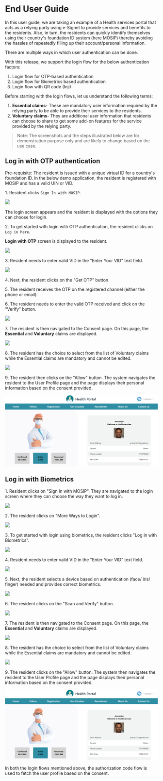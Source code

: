 # End User Guide

In this user guide, we are taking an example of a Health services portal that acts as a relying party using e-Signet to provide services and benefits to the residents. Also, in turn, the residents can quickly identify themselves using their country's foundation ID system (here MOSIP) thereby avoiding the hassles of repeatedly filling up their account/personal information.

There are multiple ways in which user authentication can be done.

With this release, we support the login flow for the below authentication factors:

1. Login flow for OTP-based authentication
2. Login flow for Biometrics based authentication
3. Login flow with QR code (Inji)

Before starting with the login flows, let us understand the following terms:

1. **Essential claims**- These are mandatory user information required by the relying party to be able to provide their services to the residents.
2. **Voluntary claims**- They are additional user information that residents can choose to share to get some add-on features for the service provided by the relying party.

> Note: The screenshots and the steps illustrated below are for demonstration purpose only and are likely to change based on the use case.

## Log in with OTP authentication

Pre-requisite: The resident is issued with a unique virtual ID for a country's foundation ID. In the below demo application, the resident is registered with MOSIP and has a valid UIN or VID.

1\. Resident clicks `Sign In with MOSIP`.

![](\_images/idp-login-otp-signin.png)

The login screen appears and the resident is displayed with the options they can choose for login.

2\. To get started with login with OTP authentication, the resident clicks on `Log in here`.

**Login with OTP** screen is displayed to the resident.

![](\_images/idp-login-otp-loginhere.png)

3\. Resident needs to enter valid VID in the "Enter Your VID" text field. 

![](\_images/idp-login-otp-entervid.png)

4\. Next, the resident clicks on the "Get OTP" button.

5\. The resident receives the OTP on the registered channel (either the phone or email).

6\. The resident needs to enter the valid OTP received and click on the "Verify" button.

![](\_images/idp-login-otp-verify.png)

7\. The resident is then navigated to the Consent page. On this page, the **Essential** and **Voluntary** claims are displayed.

![](\_images/idp-login-otp-askingconsent.png)

8\. The resident has the choice to select from the list of Voluntary claims while the Essential claims are mandatory and cannot be edited.

![](\_images/idp-login-otp-showingclaims.png)

9\. The resident then clicks on the "Allow" button. The system navigates the resident to the User Profile page and the page displays their personal information based on the consent provided.

![](.gitbook/assets/test-docs.png)

## Log in with Biometrics

1\. Resident clicks on "Sign In with MOSIP". They are navigated to the login screen where they can choose the way they want to log in.

![](\_images/idp-login-otp-signin.png)

2\. The resident clicks on "More Ways to Login".

![](\_images/idp-login-bio-loginhere.png)

3\. To get started with login using biometrics, the resident clicks "Log in with Biometrics".

![](\_images/idp-login-bio-moreways.png)

4\. Resident needs to enter valid VID in the "Enter Your VID" text field.

![](\_images/idp-login-bio-selecteddevice.png)

5\. Next, the resident selects a device based on authentication (face/ iris/ finger) needed and provides correct biometrics.

![](\_images/idp-login-bio-selectdevice.png)

6\. The resident clicks on the "Scan and Verify" button.

![](\_images/idp-login-bio-scan.png)

7\. The resident is then navigated to the Consent page. On this page, the **Essential** and **Voluntary** claims are displayed.

![](\_images/idp-login-bio-claims.png)

8\. The resident has the choice to select from the list of Voluntary claims while the Essential claims are mandatory and cannot be edited.

![](\_images/idp-login-bio-selectclaims.png)

9\. The resident clicks on the "Allow" button. The system then navigates the resident to the User Profile page and the page displays their personal information based on the consent provided.

![](<.gitbook/assets/test-docs (1).png>)

In both the login flows mentioned above, the authorization code flow is used to fetch the user profile based on the consent.
